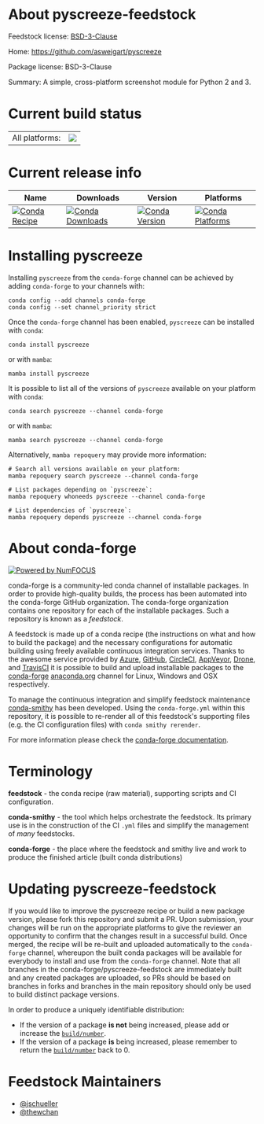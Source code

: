 About pyscreeze-feedstock
=========================

Feedstock license: [BSD-3-Clause](https://github.com/conda-forge/pyscreeze-feedstock/blob/main/LICENSE.txt)

Home: https://github.com/asweigart/pyscreeze

Package license: BSD-3-Clause

Summary: A simple, cross-platform screenshot module for Python 2 and 3.

Current build status
====================


<table><tr><td>All platforms:</td>
    <td>
      <a href="https://dev.azure.com/conda-forge/feedstock-builds/_build/latest?definitionId=4142&branchName=main">
        <img src="https://dev.azure.com/conda-forge/feedstock-builds/_apis/build/status/pyscreeze-feedstock?branchName=main">
      </a>
    </td>
  </tr>
</table>

Current release info
====================

| Name | Downloads | Version | Platforms |
| --- | --- | --- | --- |
| [![Conda Recipe](https://img.shields.io/badge/recipe-pyscreeze-green.svg)](https://anaconda.org/conda-forge/pyscreeze) | [![Conda Downloads](https://img.shields.io/conda/dn/conda-forge/pyscreeze.svg)](https://anaconda.org/conda-forge/pyscreeze) | [![Conda Version](https://img.shields.io/conda/vn/conda-forge/pyscreeze.svg)](https://anaconda.org/conda-forge/pyscreeze) | [![Conda Platforms](https://img.shields.io/conda/pn/conda-forge/pyscreeze.svg)](https://anaconda.org/conda-forge/pyscreeze) |

Installing pyscreeze
====================

Installing `pyscreeze` from the `conda-forge` channel can be achieved by adding `conda-forge` to your channels with:

```
conda config --add channels conda-forge
conda config --set channel_priority strict
```

Once the `conda-forge` channel has been enabled, `pyscreeze` can be installed with `conda`:

```
conda install pyscreeze
```

or with `mamba`:

```
mamba install pyscreeze
```

It is possible to list all of the versions of `pyscreeze` available on your platform with `conda`:

```
conda search pyscreeze --channel conda-forge
```

or with `mamba`:

```
mamba search pyscreeze --channel conda-forge
```

Alternatively, `mamba repoquery` may provide more information:

```
# Search all versions available on your platform:
mamba repoquery search pyscreeze --channel conda-forge

# List packages depending on `pyscreeze`:
mamba repoquery whoneeds pyscreeze --channel conda-forge

# List dependencies of `pyscreeze`:
mamba repoquery depends pyscreeze --channel conda-forge
```


About conda-forge
=================

[![Powered by
NumFOCUS](https://img.shields.io/badge/powered%20by-NumFOCUS-orange.svg?style=flat&colorA=E1523D&colorB=007D8A)](https://numfocus.org)

conda-forge is a community-led conda channel of installable packages.
In order to provide high-quality builds, the process has been automated into the
conda-forge GitHub organization. The conda-forge organization contains one repository
for each of the installable packages. Such a repository is known as a *feedstock*.

A feedstock is made up of a conda recipe (the instructions on what and how to build
the package) and the necessary configurations for automatic building using freely
available continuous integration services. Thanks to the awesome service provided by
[Azure](https://azure.microsoft.com/en-us/services/devops/), [GitHub](https://github.com/),
[CircleCI](https://circleci.com/), [AppVeyor](https://www.appveyor.com/),
[Drone](https://cloud.drone.io/welcome), and [TravisCI](https://travis-ci.com/)
it is possible to build and upload installable packages to the
[conda-forge](https://anaconda.org/conda-forge) [anaconda.org](https://anaconda.org/)
channel for Linux, Windows and OSX respectively.

To manage the continuous integration and simplify feedstock maintenance
[conda-smithy](https://github.com/conda-forge/conda-smithy) has been developed.
Using the ``conda-forge.yml`` within this repository, it is possible to re-render all of
this feedstock's supporting files (e.g. the CI configuration files) with ``conda smithy rerender``.

For more information please check the [conda-forge documentation](https://conda-forge.org/docs/).

Terminology
===========

**feedstock** - the conda recipe (raw material), supporting scripts and CI configuration.

**conda-smithy** - the tool which helps orchestrate the feedstock.
                   Its primary use is in the construction of the CI ``.yml`` files
                   and simplify the management of *many* feedstocks.

**conda-forge** - the place where the feedstock and smithy live and work to
                  produce the finished article (built conda distributions)


Updating pyscreeze-feedstock
============================

If you would like to improve the pyscreeze recipe or build a new
package version, please fork this repository and submit a PR. Upon submission,
your changes will be run on the appropriate platforms to give the reviewer an
opportunity to confirm that the changes result in a successful build. Once
merged, the recipe will be re-built and uploaded automatically to the
`conda-forge` channel, whereupon the built conda packages will be available for
everybody to install and use from the `conda-forge` channel.
Note that all branches in the conda-forge/pyscreeze-feedstock are
immediately built and any created packages are uploaded, so PRs should be based
on branches in forks and branches in the main repository should only be used to
build distinct package versions.

In order to produce a uniquely identifiable distribution:
 * If the version of a package **is not** being increased, please add or increase
   the [``build/number``](https://docs.conda.io/projects/conda-build/en/latest/resources/define-metadata.html#build-number-and-string).
 * If the version of a package **is** being increased, please remember to return
   the [``build/number``](https://docs.conda.io/projects/conda-build/en/latest/resources/define-metadata.html#build-number-and-string)
   back to 0.

Feedstock Maintainers
=====================

* [@jschueller](https://github.com/jschueller/)
* [@thewchan](https://github.com/thewchan/)

